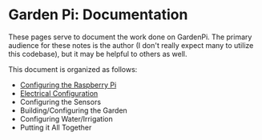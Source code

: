 # Garden Pi: Documentation

These pages serve to document the work done on GardenPi. The primary audience for these notes is the author (I don't really expect many to utilize this codebase), but it may be helpful to others as well.

This document is organized as follows:

* [Configuring the Raspberry Pi](RaspberryPi.md)
* [Electrical Configuration](Electrical.md)
* Configuring the Sensors
* Building/Configuring the Garden
* Configuring Water/Irrigation
* Putting it All Together